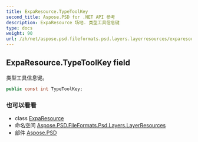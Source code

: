 ```yaml
---
title: ExpaResource.TypeToolKey
second_title: Aspose.PSD for .NET API 参考
description: ExpaResource 场地. 类型工具信息键
type: docs
weight: 90
url: /zh/net/aspose.psd.fileformats.psd.layers.layerresources/exparesource/typetoolkey/
---
```

## ExpaResource.TypeToolKey field

类型工具信息键。

```csharp
public const int TypeToolKey;
```

### 也可以看看

* class [ExpaResource](../)
* 命名空间 [Aspose.PSD.FileFormats.Psd.Layers.LayerResources](../../exparesource/)
* 部件 [Aspose.PSD](../../../)


